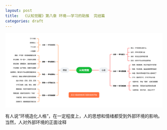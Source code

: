 ```yaml
---
layout: post
title:  《认知觉醒》第八章 环境——学习的助推  完结篇
categories: draft
---
```


![脑图认知觉醒-环境.PNG](/assets/%E8%84%91%E5%9B%BE%E8%AE%A4%E7%9F%A5%E8%A7%89%E9%86%92-%E7%8E%AF%E5%A2%83.PNG)

有人说“环境造化人格”，在一定程度上，人的思想和情绪都受到外部环境的影响。当然，人对外部环境的正面诠释
<!--stackedit_data:
eyJoaXN0b3J5IjpbLTE3Mjg3NDUzMzhdfQ==
-->